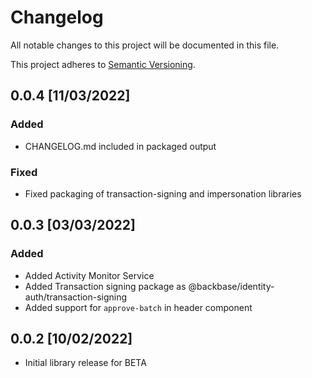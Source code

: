 # Changelog

All notable changes to this project will be documented in this file.

This project adheres to [Semantic Versioning](http://semver.org/spec/v2.0.0.html).

## 0.0.4 [11/03/2022]

### Added

- CHANGELOG.md included in packaged output

### Fixed

- Fixed packaging of transaction-signing and impersonation libraries

## 0.0.3 [03/03/2022]

### Added

- Added Activity Monitor Service
- Added Transaction signing package as @backbase/identity-auth/transaction-signing
- Added support for `approve-batch` in header component

## 0.0.2 [10/02/2022]

- Initial library release for BETA